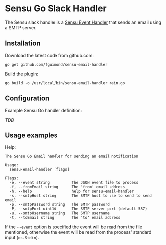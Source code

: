 # Sensu Go Slack Handler

The Sensu slack handler is a [Sensu Event Handler][1] that sends an email using a SMTP server.

## Installation

Download the latest code from github.com:
```
go get github.com/fguimond/sensu-email-handler
```

Build the plugin:
```
go build -o /usr/local/bin/sensu-email-handler main.go
```

## Configuration

Example Sensu Go handler definition:

*TDB*

## Usage examples

Help:

```
The Sensu Go Email handler for sending an email notification

Usage:
  sensu-email-handler [flags]

Flags:
  -e, --event string          The JSON event file to process
  -f, --fromEmail string      The 'from' email address
  -h, --help                  help for sensu-email-handler
  -s, --smtpHost string       The SMTP host to use to send to send email
  -p, --smtpPassword string   The SMTP password
  -P, --smtpPort uint16       The SMTP server port (default 587)
  -u, --smtpUsername string   The SMTP username
  -t, --toEmail string        The 'to' email address
```

If the `--event` option is specified the event will be read from the file mentioned, otherwise the event
will be read from the process' standard input (`os.Stdin`).

[1]: https://docs.sensu.io/sensu-core/2.0/reference/handlers/#how-do-sensu-handlers-work
[2]: https://github.com/fguimond/sensu-email-handler
